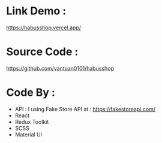 # Link Demo : 
https://habusshop.vercel.app/


# Source Code : 
https://github.com/vantuan0101/habusshop

# Code By :
- API :  I using Fake Store API at : https://fakestoreapi.com/
- React
- Redux Toolkit 
- SCSS 
- Material UI